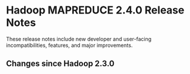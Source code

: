 # Hadoop MAPREDUCE 2.4.0 Release Notes

These release notes include new developer and user-facing incompatibilities, features, and major improvements.

## Changes since Hadoop 2.3.0




